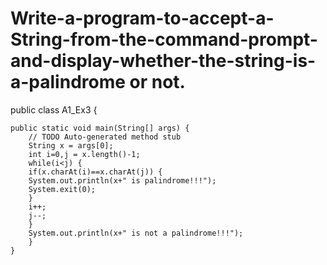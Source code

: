 # Write-a-program-to-accept-a-String-from-the-command-prompt-and-display-whether-the-string-is-a-palindrome or not.
public class A1_Ex3 {

	public static void main(String[] args) {
		// TODO Auto-generated method stub
		String x = args[0];
		int i=0,j = x.length()-1;
		while(i<j) {
		if(x.charAt(i)==x.charAt(j)) {
		System.out.println(x+" is palindrome!!!");
		System.exit(0);
		}
		i++;
		j--;
		}
		System.out.println(x+" is not a palindrome!!!");
		}
	}
